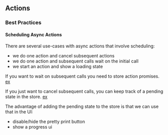 ## Actions

### Best Practices

#### Scheduling Async Actions

There are several use-cases with async actions that involve scheduling:

* we do one action and cancel subsequent actions
* we do one action and subsequent calls wait on the initial call
* we start an action and show a loading state

If you want to wait on subsequent calls you need to store action promises.
[ex][req]

If you just want to cancel subsequent calls, you can keep track of a pending
state in the store. [ex][state]

The advantage of adding the pending state to the store is that we can use that
in the UI:

* disable/hide the pretty print button
* show a progress ui

[req]: https://github.com/firefox-devtools/debugger.html/blob/master/src/actions/sources/loadSourceText.js
[state]: https://github.com/firefox-devtools/debugger.html/blob/master/src/reducers/sources.js
